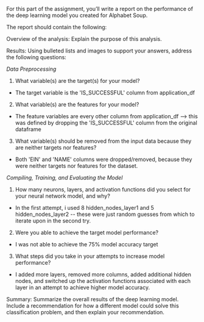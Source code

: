 
For this part of the assignment, you’ll write a report on the performance of the deep learning model you created for Alphabet Soup.

The report should contain the following:

Overview of the analysis: Explain the purpose of this analysis.

Results: Using bulleted lists and images to support your answers, address the following questions:

*Data Preprocessing*

1.  What variable(s) are the target(s) for your model?
- The target variable is the 'IS_SUCCESSFUL' column from application_df
2.  What variable(s) are the features for your model?
- The feature variables are every other column from application_df --> this was defined by dropping the 'IS_SUCCESSFUL' column from the original dataframe
3.  What variable(s) should be removed from the input data because they are neither targets nor features?
- Both 'EIN' and 'NAME' columns were dropped/removed, because they were neither targets nor features for the dataset.


*Compiling, Training, and Evaluating the Model*

1.  How many neurons, layers, and activation functions did you select for your neural network model, and why?
- In the first attempt, i used 8 hidden_nodes_layer1 and 5 hidden_nodes_layer2 -- these were just random guesses from which to iterate upon in the second try.
2.  Were you able to achieve the target model performance?
- I was not able to achieve the 75% model accuracy target
3.  What steps did you take in your attempts to increase model performance?
- I added more layers, removed more columns, added additional hidden nodes, and switched up the activation functions associated with each layer in an attempt to achieve higher model accuracy. 

Summary: Summarize the overall results of the deep learning model. Include a recommendation for how a different model could solve this classification problem, and then explain your recommendation.